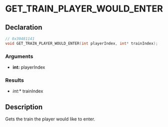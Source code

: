 # GET_TRAIN_PLAYER_WOULD_ENTER

## Declaration
```cpp
// 0x30481141
void GET_TRAIN_PLAYER_WOULD_ENTER(int playerIndex, int* trainIndex);
```

### Arguments
- **int:** playerIndex

### Results
- **int*:** trainIndex

## Description
Gets the train the player would like to enter.